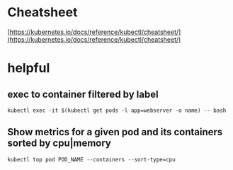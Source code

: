 # Cheatsheet

[https://kubernetes.io/docs/reference/kubectl/cheatsheet/](https://kubernetes.io/docs/reference/kubectl/cheatsheet/)

# helpful

## exec to container filtered by label

`
kubectl exec -it $(kubectl get pods -l app=webserver -o name) -- bash
`

## Show metrics for a given pod and its containers sorted by cpu|memory
`
kubectl top pod POD_NAME --containers --sort-type=cpu
`

